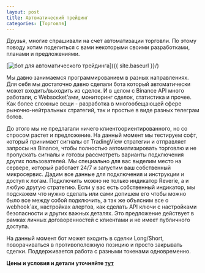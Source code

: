 ```yaml
---
layout: post
title: Автоматический трейдинг
categories: [Торговля]
---
```


Друзья, многие спрашивали на счет автоматизации торговли. По этому поводу хотим поделиться с вами некоторыми своими разработками, планами и предложениями. 

[<img src="{{ site.baseurl }}/images/serverschema.png" alt="бот для автоматического трейдинга"/>]({{ site.baseurl }}/)

Мы давно занимаемся программированием в разных направлениях. Для себя мы достаточно давно сделали бота который автоматически может входить/выходить из сделок. И в целом с Binance API много работали, с Websocket’ами, мониторинг сделок, статистика и прочее. Как более сложные вещи - разработка в многообещающей сфере рыночно-нейтральных стратегий, так и простые в виде разных телеграм ботов. 

До этого мы не предлагали ничего клиентоориентированного, но со спросом растет и предложение. На данный момент мы тестируем софт, который принимает сигналы от TradingView стратегии и отправляет запросы на Binance, чтобы полностью автоматизировать торговлю и не пропускать сигналы и готовы рассмотреть варианты подключения других пользователей. Мы специально для вас выделим место на сервере, который работает 24/7 и запустим ваш собственный микросервис. Дадим все данные для подключения и инструкции и доступ к логам. Подключить можно не только индикатор Reverie, а и любую другую стратегию. Если у вас есть собственный индикатор, мы подскажем что нужно сделать или сами допишем его чтобы можно было все между собой подключить, а так же объясним все о webhook`ах, настройках алертов, как сделать API ключи с настройками безопасности и других важных деталях. Это предложение действует в рамках личных договоренностей с клиентами и не имеет публичного доступа.

На данный момент бот может входить в сделки Long/Short, поворачиваться в противоположную позицию и просто закрывать сделки. Поддерживается работа с разными токенами одновременно.

**Цены и условия и детали уточняйте [тут](https://t.me/engineerios)**
